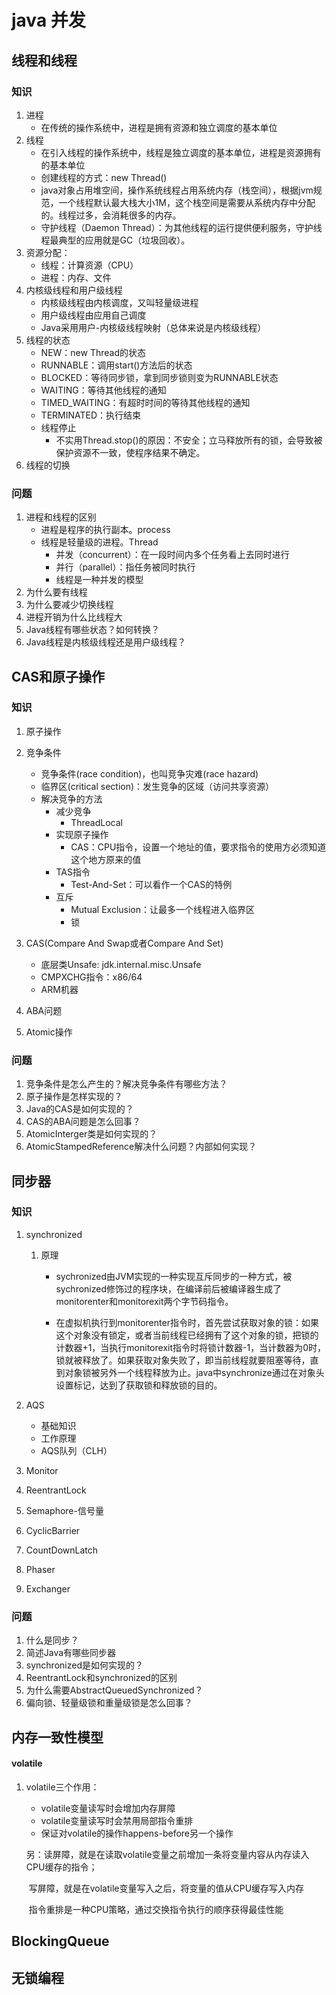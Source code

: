 # java 并发

## 线程和线程

### 知识

1. 进程
   * 在传统的操作系统中，进程是拥有资源和独立调度的基本单位
2. 线程
   * 在引入线程的操作系统中，线程是独立调度的基本单位，进程是资源拥有的基本单位
   * 创建线程的方式：new Thread()
   * java对象占用堆空间，操作系统线程占用系统内存（栈空间），根据jvm规范，一个线程默认最大栈大小1M，这个栈空间是需要从系统内存中分配的。线程过多，会消耗很多的内存。
   * 守护线程（Daemon Thread）：为其他线程的运行提供便利服务，守护线程最典型的应用就是GC（垃圾回收）。
3. 资源分配：
   * 线程：计算资源（CPU）
   * 进程：内存、文件
4. 内核级线程和用户级线程
   * 内核级线程由内核调度，又叫轻量级进程
   * 用户级线程由应用自己调度
   * Java采用用户-内核级线程映射（总体来说是内核级线程）
5. 线程的状态
   * NEW：new Thread的状态
   * RUNNABLE：调用start()方法后的状态
   * BLOCKED：等待同步锁，拿到同步锁则变为RUNNABLE状态
   * WAITING：等待其他线程的通知
   * TIMED_WAITING：有超时时间的等待其他线程的通知
   * TERMINATED：执行结束
   * 线程停止
     * 不实用Thread.stop()的原因：不安全；立马释放所有的锁，会导致被保护资源不一致，使程序结果不确定。
6. 线程的切换

### 问题

1. 进程和线程的区别
   * 进程是程序的执行副本。process
   * 线程是轻量级的进程。Thread
     * 并发（concurrent）：在一段时间内多个任务看上去同时进行
     * 并行（parallel）：指任务被同时执行
     * 线程是一种并发的模型
2. 为什么要有线程
3. 为什么要减少切换线程
4. 进程开销为什么比线程大
5. Java线程有哪些状态？如何转换？
6. Java线程是内核级线程还是用户级线程？

## CAS和原子操作

### 知识

1. 原子操作

2. 竞争条件
   * 竞争条件(race condition)，也叫竞争灾难(race hazard)
   * 临界区(critical section)：发生竞争的区域（访问共享资源）
   * 解决竞争的方法
     * 减少竞争
       * ThreadLocal
     * 实现原子操作
       * CAS：CPU指令，设置一个地址的值，要求指令的使用方必须知道这个地方原来的值
     * TAS指令
       * Test-And-Set：可以看作一个CAS的特例
     * 互斥
       * Mutual Exclusion：让最多一个线程进入临界区
       * 锁

3. CAS(Compare And Swap或者Compare And Set)
   * 底层类Unsafe: jdk.internal.misc.Unsafe
   * CMPXCHG指令：x86/64
   * ARM机器

4. ABA问题

5. Atomic操作

### 问题

1. 竞争条件是怎么产生的？解决竞争条件有哪些方法？
2. 原子操作是怎样实现的？
3. Java的CAS是如何实现的？
4. CAS的ABA问题是怎么回事？
5. AtomicInterger类是如何实现的？
6. AtomicStampedReference解决什么问题？内部如何实现？

## 同步器

### 知识

1. synchronized

   1. 原理

      * sychronized由JVM实现的一种实现互斥同步的一种方式，被sychronized修饰过的程序块，在编译前后被编译器生成了monitorenter和monitorexit两个字节码指令。

      * 在虚拟机执行到monitorenter指令时，首先尝试获取对象的锁：如果这个对象没有锁定，或者当前线程已经拥有了这个对象的锁，把锁的计数器+1，当执行monitorexit指令时将锁计数器-1，当计数器为0时，锁就被释放了。如果获取对象失败了，即当前线程就要阻塞等待，直到对象锁被另外一个线程释放为止。java中synchronize通过在对象头设置标记，达到了获取锁和释放锁的目的。

2. AQS
   - 基础知识
   - 工作原理
   - AQS队列（CLH）

3. Monitor

4. ReentrantLock

5. Semaphore-信号量

6. CyclicBarrier

7. CountDownLatch

8. Phaser

9. Exchanger

### 问题

1. 什么是同步？
2. 简述Java有哪些同步器
3. synchronized是如何实现的？
4. ReentrantLock和synchronized的区别
5. 为什么需要AbstractQueuedSynchronized？
6. 偏向锁、轻量级锁和重量级锁是怎么回事？

## 内存一致性模型

#### volatile

1. volatile三个作用：

   * volatile变量读写时会增加内存屏障
   * volatile变量读写时会禁用局部指令重排
   * 保证对volatile的操作happens-before另一个操作

   另：读屏障，就是在读取volatile变量之前增加一条将变量内容从内存读入CPU缓存的指令；

   ​		  写屏障，就是在volatile变量写入之后，将变量的值从CPU缓存写入内存

   ​		  指令重排是一种CPU策略，通过交换指令执行的顺序获得最佳性能

## BlockingQueue

## 无锁编程







